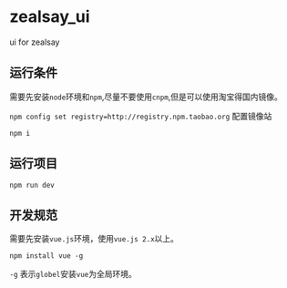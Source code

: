 # zealsay_ui
ui for zealsay

## 运行条件

需要先安装`node`环境和`npm`,尽量不要使用`cnpm`,但是可以使用淘宝得国内镜像。

`npm config set registry=http://registry.npm.taobao.org` 配置镜像站


`npm i`

## 运行项目

`npm run dev`


## 开发规范

需要先安装`vue.js`环境，使用`vue.js 2.x`以上。

`npm install vue -g` 

`-g` 表示`globel`安装`vue`为全局环境。

